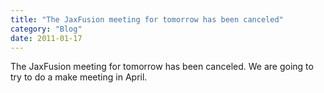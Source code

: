```yaml
---
title: "The JaxFusion meeting for tomorrow has been canceled"
category: "Blog"
date: 2011-01-17
---
```



The JaxFusion meeting for tomorrow has been canceled. We are going to try to do a make meeting in April.